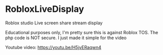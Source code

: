 # RobloxLiveDisplay
Roblox studio Live screen share stream display

Educational purposes only, I'm pretty sure this is against Roblox TOS.
The php code is NOT secure. I just made it simple for the video

Youtube video: https://youtu.be/H5jvERaqwn4
